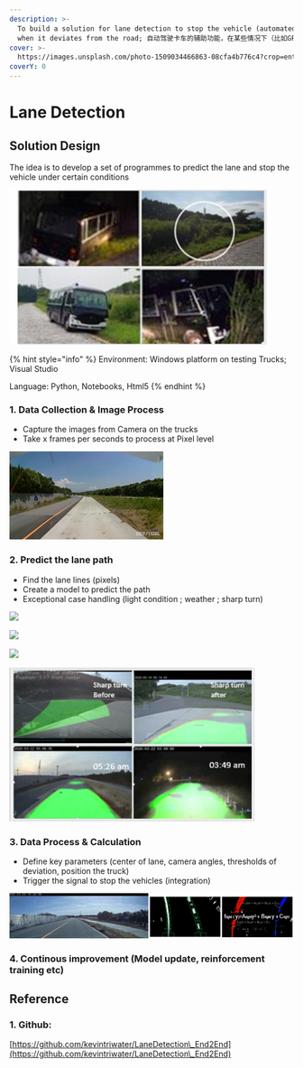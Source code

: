 ```yaml
---
description: >-
  To build a solution for lane detection to stop the vehicle (automated driving)
  when it deviates from the road; 自动驾驶卡车的辅助功能，在某些情况下（比如GPS信号弱）停止测试中的车辆以避免碰撞
cover: >-
  https://images.unsplash.com/photo-1509034466863-08cfa4b776c4?crop=entropy&cs=srgb&fm=jpg&ixid=MnwxOTcwMjR8MHwxfHNlYXJjaHw3fHxsYW5lfGVufDB8fHx8MTY0OTgxNjY0NQ&ixlib=rb-1.2.1&q=85
coverY: 0
---
```


# Lane Detection

## Solution Design

The idea is to develop a set of programmes to predict the lane and stop the vehicle under certain conditions

![](../.gitbook/assets/image.png)

{% hint style="info" %}
Environment:  Windows platform on testing Trucks; Visual Studio

Language: Python, Notebooks, Html5
{% endhint %}

### 1. Data Collection & Image Process

* Capture the images from Camera on the trucks
* Take x frames per seconds to process at Pixel level

![](<../.gitbook/assets/image (1).png>)

### 2. Predict the lane path

* Find the lane lines (pixels)
* Create a model to predict the path
* Exceptional case handling (light condition ;  weather ; sharp turn)

![](../.gitbook/assets/1\_8Ad83Bjglm4UbyekDSpUXw.png)

![](../.gitbook/assets/1\_Jtis7YWHs6FdRtWQrQjA-A.jpeg)

![](../.gitbook/assets/1\_UXc1hiGAOs4t2i1F6iVVMQ.jpeg)

![](<../.gitbook/assets/image (2).png>)

### 3. Data Process & Calculation&#x20;

* Define key parameters (center of lane, camera angles, thresholds of deviation, position the truck)
* Trigger the signal to stop the vehicles (integration)

![](<../.gitbook/assets/image (3).png>)

### 4. Continous improvement (Model update, reinforcement training etc) &#x20;

## Reference

### 1. Github:

[https://github.com/kevintriwater/LaneDetection\_End2End](https://github.com/kevintriwater/LaneDetection\_End2End)
